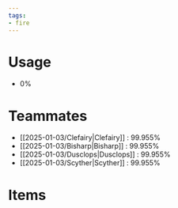 ```yaml
---
tags:
- fire
---
```

# Usage
- 0%
# Teammates
- [[2025-01-03/Clefairy|Clefairy]] : 99.955%
- [[2025-01-03/Bisharp|Bisharp]] : 99.955%
- [[2025-01-03/Dusclops|Dusclops]] : 99.955%
- [[2025-01-03/Scyther|Scyther]] : 99.955%
# Items
